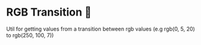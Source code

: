 # RGB Transition 🔨

Util for getting values from a transition between rgb values (e.g rgb(0, 5, 20) to rgb(250, 100, 7))
